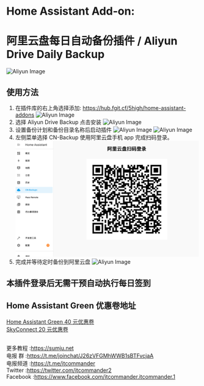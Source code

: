 # Home Assistant Add-on:

# 阿里云盘每日自动备份插件 / Aliyun Drive Daily Backup

![Aliyun Image](https://raw.fgit.cf/5high/Home-Assistant-Addons/main/addons/images/aliyun.png)

## 使用方法

1. 在插件库的右上角选择添加: https://hub.fgit.cf/5high/home-assistant-addons
   ![Aliyun Image](https://raw.fgit.cf/5high/Home-Assistant-Addons/main/addons/images/add.png)
2. 选择 Aliyun Drive Backup 点击安装
   ![Aliyun Image](https://raw.fgit.cf/5high/Home-Assistant-Addons/main/addons/images/install.png)
3. 设置备份计划和备份目录名称后启动插件
   ![Aliyun Image](https://raw.fgit.cf/5high/Home-Assistant-Addons/main/addons/images/1.png)
   ![Aliyun Image](https://raw.fgit.cf/5high/Home-Assistant-Addons/main/addons/images/2.png)
4. 左侧菜单选择 CN-Backup 使用阿里云盘手机 app 完成扫码登录。
   ![Aliyun Image](../images/scan.png)
5. 完成并等待定时备份到阿里云盘
   ![Aliyun Image](https://raw.fgit.cf/5high/Home-Assistant-Addons/main/addons/images/aliyun.png)

## 本插件登录后无需干预自动执行每日签到

## Home Assistant Green 优惠卷地址

[Home Assistant Green 40 元优惠卷](https://sumju.net/?p=7943)  
[SkyConnect 20 元优惠卷](https://sumju.net/?p=7943)  

##

更多教程 :https://sumju.net  
电报 群 :https://t.me/joinchat/J26zVFGMhWWB1sBTFvcjaA  
电报频道 :https://t.me/itcommander  
Twitter :https://twitter.com/itcommander2  
Facebook :https://www.facebook.com/itcommander.itcommander.1  
